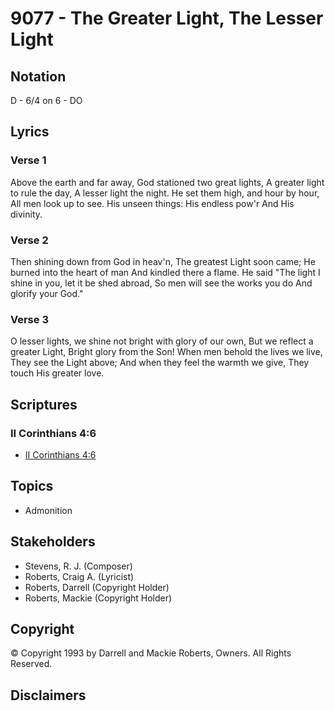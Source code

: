 # 9077 - The Greater Light, The Lesser Light

## Notation

D - 6/4 on 6 - DO

## Lyrics

### Verse 1

Above the earth and far away, God stationed two great lights, A greater light to rule the day, A lesser light the night. He set them high, and hour by hour, All men look up to see. His unseen things: His endless pow'r And His divinity.

### Verse 2

Then shining down from God in heav'n, The greatest Light soon came; He burned into the heart of man And kindled there a flame. He said "The light I shine in you, let it be shed abroad, So men will see the works you do And glorify your God."

### Verse 3

O lesser lights, we shine not bright with glory of our own, But we reflect a greater Light, Bright glory from the Son! When men behold the lives we live, They see the Light above; And when they feel the warmth we give, They touch His greater love.


## Scriptures

### II Corinthians 4:6

- [II Corinthians 4:6](https://www.biblegateway.com/passage/?search=II%20Corinthians%204%3A6)


## Topics

- Admonition

## Stakeholders

- Stevens, R. J. (Composer)
- Roberts, Craig A. (Lyricist)
- Roberts, Darrell (Copyright Holder)
- Roberts, Mackie (Copyright Holder)

## Copyright

© Copyright 1993 by Darrell and Mackie Roberts, Owners. All Rights Reserved.


## Disclaimers


